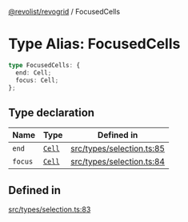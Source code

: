 [@revolist/revogrid](README.md) / FocusedCells

# Type Alias: FocusedCells

```ts
type FocusedCells: {
  end: Cell;
  focus: Cell;
};
```

## Type declaration

| Name | Type | Defined in |
| ------ | ------ | ------ |
| `end` | [`Cell`](Interface.Cell.md) | [src/types/selection.ts:85](https://github.com/revolist/revogrid/blob/169fb7626f86c9813d59597eddde6f6dd50e49a6/src/types/selection.ts#L85) |
| `focus` | [`Cell`](Interface.Cell.md) | [src/types/selection.ts:84](https://github.com/revolist/revogrid/blob/169fb7626f86c9813d59597eddde6f6dd50e49a6/src/types/selection.ts#L84) |

## Defined in

[src/types/selection.ts:83](https://github.com/revolist/revogrid/blob/169fb7626f86c9813d59597eddde6f6dd50e49a6/src/types/selection.ts#L83)
